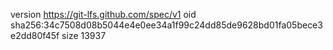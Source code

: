 version https://git-lfs.github.com/spec/v1
oid sha256:34c7508d08b5044e4e0ee34a1f99c24dd85de9628bd01fa05bece3e2dd80f45f
size 13937
